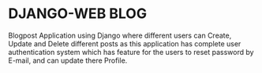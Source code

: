 <h1>DJANGO-WEB BLOG</h1>
Blogpost Application using Django where different users can Create, Update and Delete different posts as this application has complete
user authentication system which has feature for the users to reset password by E-mail, and can update there Profile.
